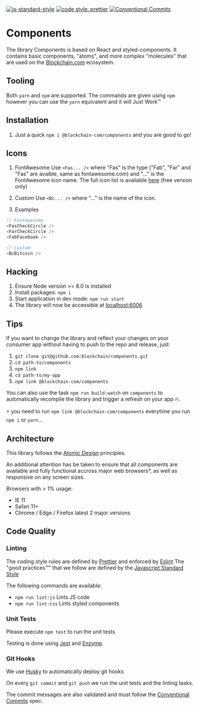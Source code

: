 [![js-standard-style](https://img.shields.io/badge/code%20style-standard-brightgreen.svg)](http://standardjs.com)
[![code style: prettier](https://img.shields.io/badge/code_style-prettier-ff69b4.svg?style=flat-square)](https://github.com/prettier/prettier)
[![Conventional Commits](https://img.shields.io/badge/Conventional%20Commits-1.0.0-green.svg)](https://conventionalcommits.org)

# Components
The library Components is based on React and styled-components. It contains basic components, "atoms", and more complex "molecules" that are used on the [Blockchain.com](https://www.blockchain.com) ecosystem.

## Tooling
Both `yarn` and `npm` are supported.
The commands are given using `npm` however you can use the `yarn` equivalent and it will Just Work™

## Installation
1. Just a quick `npm i @blockchain-com/components` and you are good to go!

## Icons
1. FontAwesome
Use `<Fas... />` where "Fas" is the type ("Fab", "Far" and "Fas" are avaible, same as fontawesome.com) and "..." is the FontAwesome icon name.
The full icon list is available [here](https://fontawesome.com/icons) (free version only)

2. Custom
Use `<Bc... />` where "..." is the name of the icon.

3. Examples
```javascript
// FontAwesome
<FasCheckCircle />
<FarCheckCircle />
<FabFacebook />

// Custom
<BcBitcoin />
```

## Hacking
1. Ensure Node version >= 8.0 is installed
2. Install packages: `npm i`
3. Start application in dev mode: `npm run start`
4. The library will now be accessible at [localhost:6006](http://localhost:6006)

## Tips
If you want to change the library and reflect your changes on your consumer app without having to push to the repo and release, just:

1. `git clone git@github.com:blockchain/components.git`
2. `cd path-to/components`
3. `npm link`
4. `cd path-to/my-app`
5. `npm link @blockchain-com/components`

You can also use the task `npm run build:watch` on `components` to automatically recompile the library and trigger a refresh on your app :fire:.

:zap: you need to run `npm link @blockchain-com/components` everytime you run `npm i` or `yarn`...

## Architecture
This library follows the [Atomic Design](http://atomicdesign.bradfrost.com/chapter-2/) principles.

An additional attention has be taken to ensure that all components are available and fully functional accross major web browsers*, as well as responsive on any screen sizes.

Browsers with > 1% usage:
* IE 11
* Safari 11+
* Chrome / Edge / Firefox latest 2 major versions

## Code Quality
### Linting
The coding style rules are defined by [Prettier](https://prettier.io/) and enforced by [Eslint](https://eslint.org)
The "good practices™" that we follow are defined by the [Javascript Standard Style](https://standardjs.com/rules.html)

The following commands are available:
 * `npm run lint:js` Lints JS code
 * `npm run lint:css` Lints styled components

### Unit Tests
Please execute `npm test` to run the unit tests

Testing is done using [Jest](https://facebook.github.io/jest/) and [Enzyme](http://airbnb.io/enzyme/).

### Git Hooks
We use [Husky](https://github.com/typicode/husky) to automatically deploy git hooks

On every `git commit` and `git push` we run the unit tests and the linting tasks.

The commit messages are also validated and must follow the [Conventional Commits](https://conventionalcommits.org/) spec.
